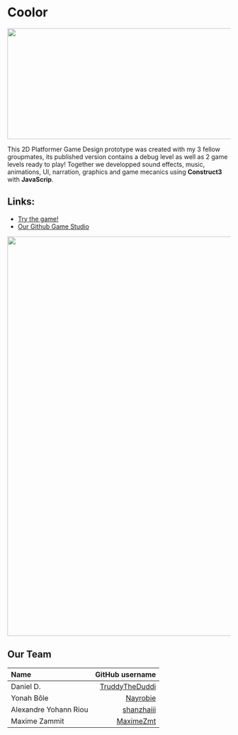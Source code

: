 # Coolor

<img src="https://pictshare.net/y9odxj.png" width="700" height="250">

This 2D Platformer Game Design prototype was created with my 3 fellow groupmates, its published version contains a debug level as well as 2 game levels ready to play! Together we developped sound effects, music, animations, UI, narration, graphics and game mecanics using **Construct3** with **JavaScrip**. 

## Links:
- [Try the game!](https://maximezmt.itch.io/coolor)
- [Our Github Game Studio](https://github.com/RabbitStudiosCH)
 
<img src="https://pictshare.net/xcz77n.jpg" width="750" height="900">


## Our Team
| Name                    |                                     GitHub username |
| :---------------------- | --------------------------------------------------: |
| Daniel D.               | [TruddyTheDuddi](https://github.com/TruddyTheDuddi) |
| Yonah Bôle              |             [Nayrobie](https://github.com/Nayrobie) |
| Alexandre Yohann Riou   |         [shanzhaiii](https://github.com/shanzhaiii) |
| Maxime Zammit           |           [MaximeZmt](https://github.com/MaximeZmt) |

